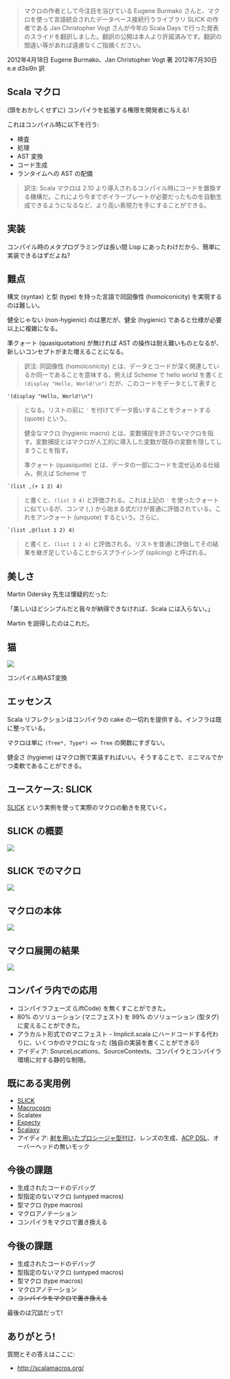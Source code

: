   [SLICK]: https://github.com/slick/slick

> マクロの作者として今注目を浴びている Eugene Burmako さんと、マクロを使って言語統合されたデータベース接続行うライブラリ SLICK の作者である Jan Christopher Vogt さんが今年の Scala Days で行った発表のスライドを翻訳しました。翻訳の公開は本人より許諾済みです。翻訳の間違い等があれば遠慮なくご指摘ください。

2012年4月18日 Eugene Burmako、Jan Christopher Vogt 著
2012年7月30日 e.e d3si9n 訳

## Scala マクロ

(頭をおかしくせずに) コンパイラを拡張する権限を開発者に与える!

これはコンパイル時に以下を行う:
- 検査
- 処理
- AST 変換
- コード生成
- ランタイムへの AST の配備

> 訳注: Scala マクロは 2.10 より導入されるコンパイル時にコードを置換する機構だ。これにより今までボイラープレートが必要だったものを自動生成できるようになるなど、より高い表現力を手にすることができる。

## 実装

コンパイル時のメタプログラミングは長い間 Lisp にあったわけだから、簡単に実装できるはずだよね?

## 難点

構文 (syntax) と型 (type) を持った言語で同図像性 (homoiconicity) を実現するのは難しい。

健全じゃない (non-hygienic) のは悪だが、健全 (hygienic) であると仕様が必要以上に複雑になる。

準クォート (quasiquotation) が無ければ AST の操作は耐え難いものとなるが、新しいコンセプトがまた増えることになる。

> 訳注: 同図像性 (homoiconicity) とは、データとコードが深く関連しているか同一であることを意味する。例えば Scheme で hello world を書くと `(display "Hello, World!\n")` だが、このコードをデータとして表すと

    '(display "Hello, World!\n")

> となる。リストの前に `'` を付けてデータ扱いすることをクォートする (quote) という。
>
> 健全なマクロ (hygienic macro) とは、変数捕捉を許さないマクロを指す。変数捕捉とはマクロが人工的に導入した変数が既存の変数を隠してしまうことを指す。
>
> 準クォート (quasiquote) とは、データの一部にコードを混ぜ込める仕組み。例えば Scheme で 

    `(list ,(+ 1 2) 4)

> と書くと、<code>(list 3 4)</code> と評価される。これは上記の `'` を使ったクォートに似ているが、コンマ (`,`) から始まる式だけが普通に評価されている。これをアンクォート (unquote) するという。さらに、

    `(list ,@(list 1 2) 4)

> と書くと、<code>(list 1 2 4)</code> と評価される。リストを普通に評価してその結果を継ぎ足していることからスプライシング (splicing) と呼ばれる。

## 美しさ

Martin Odersky 先生は懐疑的だった:

「美しいほどシンプルだと我々が納得できなければ、Scala には入らない。」

Martin を説得したのはこれだ。

## 猫

<img src="/images/scala-macros-cats.jpg"/>

コンパイル時AST変換

## エッセンス

Scala リフレクションはコンパイラの cake の一切れを提供する。インフラは既に整っている。

マクロは単に `(Tree*, Type*) => Tree` の関数にすぎない。

健全さ (hygiene) はマクロ側で実装すればいい。そうすることで、ミニマルでかつ柔軟であることができる。

## ユースケース: SLICK

[SLICK][SLICK] という実例を使って実際のマクロの動きを見ていく。

## SLICK の概要

<img src="/images/scala-macros-slick-overview.png"/>

## SLICK でのマクロ

<img src="/images/scala-macros-macros-in-slick.png"/>

## マクロの本体

<img src="/images/scala-macros-macro-body.png"/>

## マクロ展開の結果

<img src="/images/scala-macros-macro-expansion.png"/>

## コンパイラ内での応用

- コンパイラフェーズ (LiftCode) を無くすことができた。
- 80% のソリューション (マニフェスト) を 99% のソリューション (型タグ) に変えることができた。
- アラカルト形式でのマニフェスト - Implicit.scala にハードコードする代わりに、いくつかのマクロになった (独自の実装を書くことができる!)
- アイディア: SourceLocations、SourceContexts、コンパイラとコンパイラ環境に対する静的な制限。

## 既にある実用例

- [SLICK][SLICK]
- [Macrocosm](https://github.com/retronym/macrocosm)
- Scalatex
- [Expecty](https://github.com/pniederw/expecty)
- [Scalaxy](https://github.com/ochafik/Scalaxy)
- アイディア: [射を用いたプロシージャ型付け](http://www.slideshare.net/akuklev/scala-circuitries)、レンズの生成、[ACP DSL](http://days2012.scala-lang.org/sites/days2012/files/vandelft_subscript.pdf)、オーバーヘッドの無いモック

## 今後の課題

- 生成されたコードのデバッグ
- 型指定のないマクロ (untyped macros)
- 型マクロ (type macros)
- マクロアノテーション
- コンパイラをマクロで置き換える

## 今後の課題

- 生成されたコードのデバッグ
- 型指定のないマクロ (untyped macros)
- 型マクロ (type macros)
- マクロアノテーション
- <s>コンパイラをマクロで置き換える</s>

最後のは冗談だって!

## ありがとう!

質問とその答えはここに:

- http://scalamacros.org/
